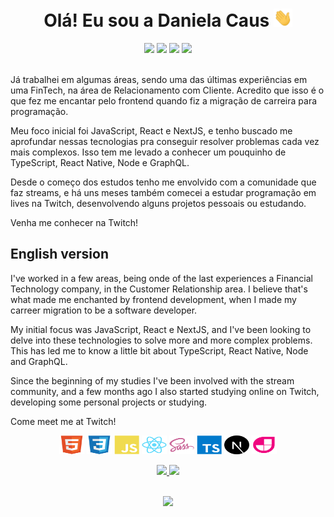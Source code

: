 <h1 align="center"> Olá! Eu sou a Daniela Caus <img src="https://raw.githubusercontent.com/ABSphreak/ABSphreak/master/gifs/Hi.gif" width="30"> </h1> 

<div id="social" align="center">
  <a href="https://www.linkedin.com/in/danielacaus/" target="_blank"><img src="https://img.shields.io/badge/-LinkedIn-%230077B5?style=for-the-badge&logo=linkedin&logoColor=white" target="_blank"></a>
  <a href="https://www.twitter/danicaus" target="_blank"><img src="https://img.shields.io/badge/-Twitter-%230077B5?style=for-the-badge&logo=twitter&logoColor=white" target="_blank"></a>
  <a href="https://www.twitch.tv/danicaus/" target="_blank"><img src="https://img.shields.io/badge/-Twitch-%230077B5?style=for-the-badge&logo=twitch&logoColor=white&labelColor=blueviolet&color=blueviolet" target="_blank"></a>
  <a href="https://discord.gg/tspvp2DDc9" target="_blank"><img src="https://img.shields.io/badge/-Discord CollabCode-%230077B5?style=for-the-badge&logo=discord&logoColor=white&labelColor=blueviolet&color=blueviolet" target="_blank"></a>
</div>  

<br>

<div id="portuguese_profile">
  <p>Já trabalhei em algumas áreas, sendo uma das últimas experiências em uma FinTech, na área de Relacionamento com Cliente. Acredito que isso é o que fez me encantar pelo frontend quando fiz a migração de carreira para programação.</p>
  <p>Meu foco inicial foi JavaScript, React e NextJS, e tenho buscado me aprofundar nessas tecnologias pra conseguir resolver problemas cada vez mais complexos. Isso tem me levado a conhecer um pouquinho de TypeScript, React Native, Node e GraphQL.</p
  <p>Desde o começo dos estudos tenho me envolvido com a comunidade que faz streams, e há uns meses também comecei a estudar programação em lives na Twitch, desenvolvendo alguns projetos pessoais ou estudando.</p>
  <p>Venha me conhecer na Twitch!</p>
</div>

<h2>English version</h2>
<div id="english_profile">
  <p>I've worked in a few areas, being onde of the last experiences a Financial Technology company, in the Customer Relationship area. I believe that's what made me enchanted by frontend development, when I made my carreer migration to be a software developer.</p>
  <p>My initial focus was JavaScript, React e NextJS, and I've been looking to delve into these technologies to solve more and more complex problems. This has led me to know a little bit about TypeScript, React Native, Node and GraphQL.</p>
  <p>Since the beginning of my studies I've been involved with the stream community, and a few months ago I also started studying online on Twitch, developing some personal projects or studying.</p>
  <p>Come meet me at Twitch!</p>
</div>

<div align="center">
  <img align="center" alt="Danicaus-HTML" height="30" width="40" src="https://raw.githubusercontent.com/devicons/devicon/master/icons/html5/html5-original.svg">
  <img align="center" alt="Danicaus-CSS" height="30" width="40" src="https://raw.githubusercontent.com/devicons/devicon/master/icons/css3/css3-original.svg">
  <img align="center" alt="Danicaus-JavaScript" height="30" width="40" src="https://raw.githubusercontent.com/devicons/devicon/master/icons/javascript/javascript-plain.svg">
  <img align="center" alt="Danicaus-React" height="30" width="40" src="https://raw.githubusercontent.com/devicons/devicon/master/icons/react/react-original.svg">
  <img align="center" alt="Danicaus-Sass" height="30" width="40" src="https://raw.githubusercontent.com/devicons/devicon/master/icons/sass/sass-original.svg">
  <img align="center" alt="Danicaus-TypeScript" height="30" width="40" src="https://raw.githubusercontent.com/devicons/devicon/master/icons/typescript/typescript-plain.svg">
  <img align="center" alt="Danicaus-Next" height="30" width="40" src="https://raw.githubusercontent.com/devicons/devicon/master/icons/nextjs/nextjs-original.svg">
  <img align="center" alt="Danicaus-JamStack" height="30" width="40" src="https://raw.githubusercontent.com/devicons/devicon/master/icons/jamstack/jamstack-original.svg">
</div>

<br>

<div align="center">
  <a href="https://github.com/danicaus" onmouseover="this.style.textDecoration='none'">
    <img height="180em" src="https://github-readme-stats.vercel.app/api?username=danicaus&show_icons=true&theme=omni&include_all_commits=true&count_private=true"/>
    <img height="180em" src="https://github-readme-stats.vercel.app/api/top-langs/?username=danicaus&layout=compact&langs_count=7&theme=omni"/>
  </a>
  
  ##
  
  <img align="center" src="https://github.com/danicaus/danicaus/blob/output/github-contribution-grid-snake.svg"/>
</div> 
